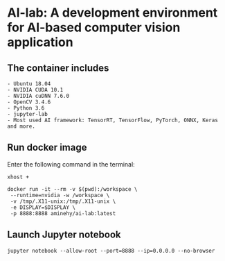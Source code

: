 # AI-lab: A development environment for AI-based computer vision application

## The container includes

	- Ubuntu 18.04
	- NVIDIA CUDA 10.1
	- NVIDIA cuDNN 7.6.0
	- OpenCV 3.4.6
	- Python 3.6
	- jupyter-lab
	- Most used AI framework: TensorRT, TensorFlow, PyTorch, ONNX, Keras and more.


## Run docker image

Enter the following command in the terminal:

	xhost +

	docker run -it --rm -v $(pwd):/workspace \
	 --runtime=nvidia -w /workspace \
	 -v /tmp/.X11-unix:/tmp/.X11-unix \
	 -e DISPLAY=$DISPLAY \
	 -p 8888:8888 aminehy/ai-lab:latest


## Launch Jupyter notebook

	jupyter notebook --allow-root --port=8888 --ip=0.0.0.0 --no-browser
